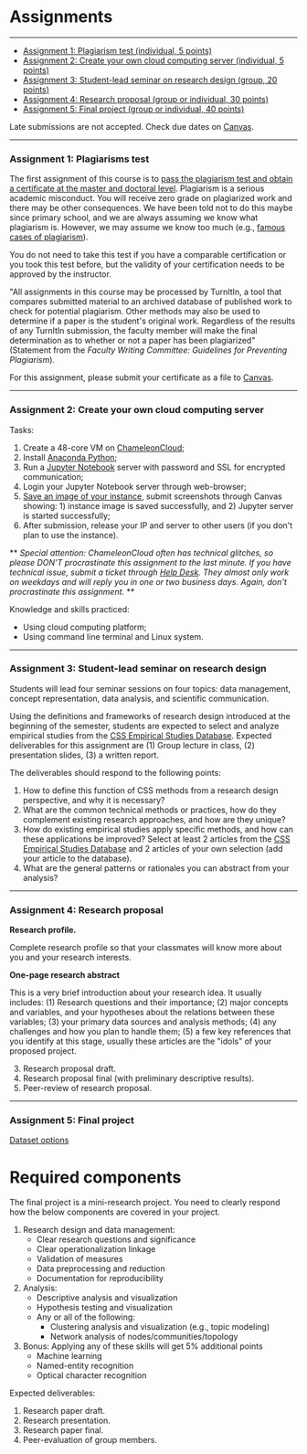 # Assignments
---

<!-- %%%%%%Open source community / pedagogy as an assignment%%%%%-->

- [Assignment 1: Plagiarism test (individual, 5 points)](#a1)
- [Assignment 2: Create your own cloud computing server (individual, 5 points)](#a2)
- [Assignment 3: Student-lead seminar on research design (group, 20 points)](#a3)
- [Assignment 4: Research proposal (group or individual, 30 points)](#a4)
- [Assignment 5: Final project (group or individual, 40 points)](#a5)

Late submissions are not accepted. Check due dates on [Canvas](https://utexas.instructure.com/courses/1360223).

---
### <a name="a1"> Assignment 1: Plagiarisms test</a>

The first assignment of this course is to [pass the plagiarism test and obtain a certificate at the master and doctoral level](https://plagiarism.iu.edu/index.html). Plagiarism is a serious academic misconduct. You will receive zero grade on plagiarized work and there may be other consequences. We have been told not to do this maybe since primary school, and we are always assuming we know what plagiarism is. However, we may assume we know too much (e.g., [famous cases of plagiarism](https://www.google.com/search?q=famous+cases+of+plagiarism)).

You do not need to take this test if you have a comparable certification or you took this test before, but the validity of your certification needs to be approved by the instructor.

"All assignments in this course may be processed by TurnItIn, a tool that compares submitted material to an archived database of published work to check for potential plagiarism. Other methods may also be used to determine if a paper is the student's original work. Regardless of the results of any TurnItIn submission, the faculty member will make the final determination as to whether or not a paper has been plagiarized" (Statement from the _Faculty Writing Committee: Guidelines for Preventing Plagiarism_).

For this assignment, please submit your certificate as a file to [Canvas](https://utexas.instructure.com/courses/1360223/assignments/6166215).


---
### <a name="a2"> Assignment 2: Create your own cloud computing server</a>

Tasks:
1. Create a 48-core VM on [ChameleonCloud](https://chameleoncloud.readthedocs.io/en/latest/getting-started/index.html);
2. Install [Anaconda Python](https://www.anaconda.com/distribution/);
3. Run a [Jupyter Notebook](https://jupyter-notebook.readthedocs.io/en/stable/public_server.html) server with password and SSL for encrypted communication;
4. Login your Jupyter Notebook server through web-browser;
5. [Save an image of your instance](https://chameleoncloud.readthedocs.io/en/latest/technical/images.html), submit screenshots through Canvas showing: 1) instance image is saved successfully, and 2) Jupyter server is started successfully;
6. After submission, release your IP and server to other users (if you don't plan to use the instance).

** _Special attention: ChameleonCloud often has technical glitches, so please DON'T procrastinate this assignment to the last minute. If you have technical issue, submit a ticket through [Help Desk](https://www.chameleoncloud.org/user/help/). They almost only work on weekdays and will reply you in one or two business days. Again, don't procrastinate this assignment._ **

Knowledge and skills practiced:
- Using cloud computing platform;
- Using command line terminal and Linux system.


---
### <a name="a3"> Assignment 3: Student-lead seminar on research design</a>

Students will lead four seminar sessions on four topics: data management, concept representation, data analysis, and scientific communication.

Using the definitions and frameworks of research design introduced at the beginning of the semester, students are expected to select and analyze empirical studies from the [CSS Empirical Studies Database](https://utexas.instructure.com/courses/1360223). Expected deliverables for this assignment are (1) Group lecture in class, (2) presentation slides, (3) a written report.

The deliverables should respond to the following points:

1. How to define this function of CSS methods from a research design perspective, and why it is necessary?
2. What are the common technical methods or practices, how do they complement existing research approaches, and how are they unique?
3. How do existing empirical studies apply specific methods, and how can these applications be improved? Select at least 2 articles from the [CSS Empirical Studies Database](https://utexas.instructure.com/courses/1360223) and 2 articles of your own selection (add your article to the database).
4. What are the general patterns or rationales you can abstract from your analysis?


---
### <a name="a4">Assignment 4: Research proposal</a>

**Research profile.**

Complete research profile so that your classmates will know more about you and your research interests.

**One-page research abstract**

This is a very brief introduction about your research idea. It usually includes: (1) Research questions and their importance; (2) major concepts and variables, and your hypotheses about the relations between these variables; (3) your primary data sources and analysis methods; (4) any challenges and how you plan to handle them; (5) a few key references that you identify at this stage, usually these articles are the "idols" of your proposed project.

3. Research proposal draft.
4. Research proposal final (with preliminary descriptive results).
5. Peer-review of research proposal.


---
### <a name="a5">Assignment 5: Final project</a>

[Dataset options](/final)

# Required components

The final project is a mini-research project. You need to clearly respond how the below components are covered in your project.

1. Research design and data management:
    - Clear research questions and significance
    - Clear operationalization linkage
    - Validation of measures
    - Data preprocessing and reduction
    - Documentation for reproducibility
2. Analysis:
    - Descriptive analysis and visualization
    - Hypothesis testing and visualization
    - Any or all of the following:
        - Clustering analysis and visualization (e.g., topic modeling)
        - Network analysis of nodes/communities/topology
3. Bonus: Applying any of these skills will get 5% additional points
    - Machine learning
    - Named-entity recognition
    - Optical character recognition

Expected deliverables:

1. Research paper draft.
2. Research presentation.
3. Research paper final.
4. Peer-evaluation of group members.